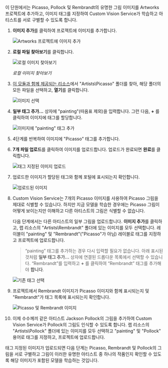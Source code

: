 이 단원에서는 Picasso, Pollock 및 Rembrandt의 유명한 그림 이미지를 Artworks 프로젝트에 추가하고, 이미지 태그를 지정하여 Custom Vision Service가 학습하고 아티스트를 서로 구별할 수 있도록 합니다.
  
1. **이미지 추가**를 클릭하여 프로젝트에 이미지를 추가합니다.

    ![Artworks 프로젝트에 이미지 추가](../media-draft/2-portal-click-add-images.png)

1. **로컬 파일 찾아보기**를 클릭합니다.

    ![로컬 이미지 찾아보기](../media-draft/2-portal-click-browse-local-files.png)

    _로컬 이미지 찾아보기_ 
 
1. [이 모듈과 함께 제공되는 리소스](https://a4r.blob.core.windows.net/public/cvs-resources.zip)에서 "Artists\Picasso" 폴더를 찾아, 해당 폴더의 모든 파일을 선택하고, **열기**를 클릭합니다.

    ![이미지 선택](../media-draft/2-fe-browse-picasso-01.png)

1. **일부 태그 추가...** 상자에 "painting"(따옴표 제외)을 입력합니다. 그런 다음, **+** 를 클릭하여 이미지에 태그를 할당합니다.

    ![이미지에 "painting" 태그 추가](../media-draft/2-portal-add-tags-01.png)

1. 4단계를 반복하여 이미지에 "Picasso" 태그를 추가합니다.

1. **7개 파일 업로드**를 클릭하여 이미지를 업로드합니다. 업로드가 완료되면 **완료**를 클릭합니다.

    ![태그 지정된 이미지 업로드](../media-draft/2-upload-picasso-images.png)

1. 업로드한 이미지가 할당된 태그와 함께 포털에 표시되는지 확인합니다.

    ![업로드된 이미지](../media-draft/2-portal-tagged-01.png)

1. Custom Vision Service는 7개의 Picasso 이미지를 사용하여 Picasso 그림을 제대로 식별할 수 있습니다. 하지만 지금 모델을 학습한 경우에는 Picasso 그림이 어떻게 보이는지만 이해하고 다른 아티스트의 그림은 식별할 수 없습니다.

    다음 단계에서는 다른 아티스트의 일부 그림을 업로드합니다. **이미지 추가**를 클릭하고, 랩 리소스의 "Artists\Rembrandt" 폴더에 있는 이미지를 모두 선택합니다. 레이블이 "painting" 및 "Rembrandt"("Picasso"가 아님) 레이블로 태그를 지정하고 프로젝트에 업로드합니다.

    > “painting” 태그를 추가하는 경우 다시 입력할 필요가 없습니다. 아래 표시된 것처럼 **일부 태그 추가...** 상자에 연결된 드롭다운 목록에서 선택할 수 있습니다. “Rembrandt”를 입력하고 **+** 를 클릭하여 “Rembrandt” 태그를 추가해야 **합니다**.

    ![기존 태그 선택](../media-draft/2-select-painting-tag.png)

1. 프로젝트에서 Rembrandt 이미지가 Picasso 이미지와 함께 표시되는지 및 "Rembrandt"가 태그 목록에 표시되는지 확인합니다.

    ![Picasso 및 Rembrandt 이미지](../media-draft/2-portal-tagged-02.png)

1. 이제 수수께끼 같은 아티스트 Jackson Pollock의 그림을 추가하여 Custom Vision Service가 Pollock의 그림도 인식할 수 있도록 합니다. 랩 리소스의 "Artists\Pollock" 폴더에 있는 이미지를 모두 선택하고 "painting" 및 "Pollock" 용어로 태그를 지정하고, 프로젝트에 업로드합니다.

태그 지정된 이미지가 업로드되면 다음 단계는 Picasso, Rembrandt 및 Pollock의 그림을 서로 구별하고 그림이 이러한 유명한 아티스트 중 하나의 작품인지 확인할 수 있도록 해당 이미지가 포함된 모델을 학습하는 것입니다.
